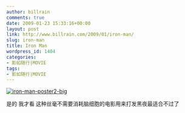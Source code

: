 ```yaml
---
author: billrain
comments: true
date: 2009-01-23 15:33:16+00:00
layout: post
link: http://www.billrain.com/2009/01/iron-man/
slug: iron-man
title: Iron Man
wordpress_id: 1404
categories:
- 影如随行|MOVIE
tags:
- 影如随行|MOVIE
---
```


[![iron-man-poster2-big](http://www.billrain.com/wp-content/uploads/2009/01/ironmanposter2big-thumb.jpg)](http://www.billrain.com/wp-content/uploads/2009/01/ironmanposter2big.jpg)

 

是的 我才看 这种丝毫不需要消耗脑细胞的电影用来打发黑夜最适合不过了

 
